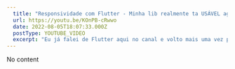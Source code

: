 ```yaml
---
  title: "Responsividade com Flutter - Minha lib realmente ta USÁVEL agora! feat. responsive_stylesheet"
  url: https://youtu.be/KOnPB-cRwwo
  date: 2022-08-05T18:07:33.000Z
  postType: YOUTUBE_VIDEO
  excerpt: "Eu já falei de Flutter aqui no canal e volto mais uma vez pra falar de apps responsivos e apresentar a minha lib"
---
```

  
  No content
  